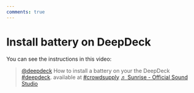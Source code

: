 ```yaml
---
comments: true
---
```


# Install battery on DeepDeck

You can see the instructions in this video:

<blockquote class="tiktok-embed" cite="https://www.tiktok.com/@deepdeck/video/7255751394462895365" data-video-id="7255751394462895365" style="max-width: 605px;min-width: 325px;" > <section> <a target="_blank" title="@deepdeck" href="https://www.tiktok.com/@deepdeck?refer=embed">@deepdeck</a> How to install a battery on your the DeepDeck <a title="deepdeck" target="_blank" href="https://www.tiktok.com/tag/deepdeck?refer=embed">#deepdeck</a>. available at <a title="crowdsupply" target="_blank" href="https://www.tiktok.com/tag/crowdsupply?refer=embed">#crowdsupply</a> <a target="_blank" title="♬ Sunrise - Official Sound Studio" href="https://www.tiktok.com/music/Sunrise-6618871733141113604?refer=embed">♬ Sunrise - Official Sound Studio</a> </section> </blockquote> <script async src="https://www.tiktok.com/embed.js"></script>